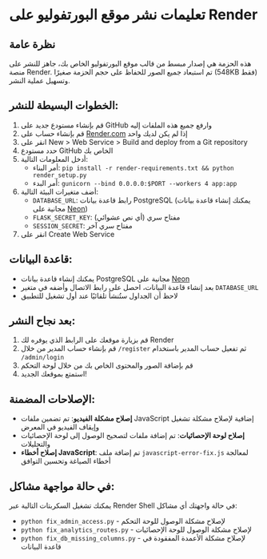 # تعليمات نشر موقع البورتفوليو على Render

## نظرة عامة
هذه الحزمة هي إصدار مبسط من قالب موقع البورتفوليو الخاص بك، جاهز للنشر على منصة Render. تم استبعاد جميع الصور للحفاظ على حجم الحزمة صغيرًا (548KB فقط) وتسهيل عملية النشر.

## الخطوات البسيطة للنشر:

1. قم بإنشاء مستودع جديد على GitHub وارفع جميع هذه الملفات إليه
2. قم بإنشاء حساب على [Render.com](https://render.com/) إذا لم يكن لديك واحد
3. انقر على New > Web Service > Build and deploy from a Git repository
4. حدد مستودع GitHub الخاص بك
5. أدخل المعلومات التالية:
   - أمر البناء: `pip install -r render-requirements.txt && python render_setup.py`
   - أمر البدء: `gunicorn --bind 0.0.0.0:$PORT --workers 4 app:app`
6. أضف متغيرات البيئة التالية:
   - `DATABASE_URL`: رابط قاعدة بيانات PostgreSQL (يمكنك إنشاء قاعدة بيانات مجانية على [Neon](https://neon.tech))
   - `FLASK_SECRET_KEY`: مفتاح سري (أي نص عشوائي)
   - `SESSION_SECRET`: مفتاح سري آخر
7. انقر على Create Web Service

## قاعدة البيانات:
- يمكنك إنشاء قاعدة بيانات PostgreSQL مجانية على [Neon](https://neon.tech)
- بعد إنشاء قاعدة البيانات، احصل على رابط الاتصال وأضفه في متغير `DATABASE_URL`
- لاحظ أن الجداول ستُنشأ تلقائيًا عند أول تشغيل للتطبيق

## بعد نجاح النشر:
1. قم بزيارة موقعك على الرابط الذي يوفره لك Render
2. قم بإنشاء حساب المدير من خلال `/register` ثم تفعيل حساب المدير باستخدام `/admin/login`
3. قم بإضافة الصور والمحتوى الخاص بك من خلال لوحة التحكم
4. استمتع بموقعك الجديد!

## الإصلاحات المضمنة:
- **إصلاح مشكلة الفيديو**: تم تضمين ملفات JavaScript إضافية لإصلاح مشكلة تشغيل وإيقاف الفيديو في المعرض
- **إصلاح لوحة الإحصائيات**: تم إضافة ملفات لتصحيح الوصول إلى لوحة الإحصائيات والتحليلات
- **إصلاح أخطاء JavaScript**: تم إضافة ملف `javascript-error-fix.js` لمعالجة أخطاء الصياغة وتحسين التوافق

## في حالة مواجهة مشاكل:
يمكنك تشغيل السكربتات التالية عبر Render Shell في حالة واجهتك أي مشاكل:
- `python fix_admin_access.py` - لإصلاح مشكلة الوصول للوحة التحكم
- `python fix_analytics_routes.py` - لإصلاح مشكلة الوصول للوحة الإحصائيات
- `python fix_db_missing_columns.py` - لإصلاح مشكلة الأعمدة المفقودة في قاعدة البيانات